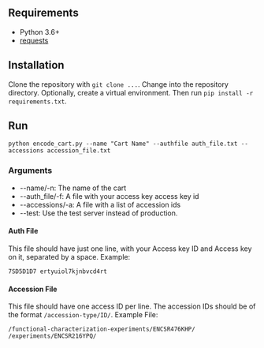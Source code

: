 ## Requirements
* Python 3.6+
* [requests](https://docs.python-requests.org/en/latest/)

## Installation
Clone the repository with `git clone ...`. Change into the repository directory. Optionally, create a virtual environment. Then run `pip install -r requirements.txt`.

## Run

`python encode_cart.py --name "Cart Name" --authfile auth_file.txt --accessions accession_file.txt`

### Arguments
* --name/-n: The name of the cart
* --auth_file/-f: A file with your access key access key id
* --accessions/-a: A file with a list of accession ids
* --test: Use the test server instead of production.

#### Auth File
This file should have just one line, with your Access key ID and Access key on it, separated by a space. Example:

    7SD5D1D7 ertyuiol7kjnbvcd4rt

#### Accession File
This file should have one access ID per line. The accession IDs should be of the format `/accession-type/ID/`. Example File:

    /functional-characterization-experiments/ENCSR476KHP/
    /experiments/ENCSR216YPQ/

